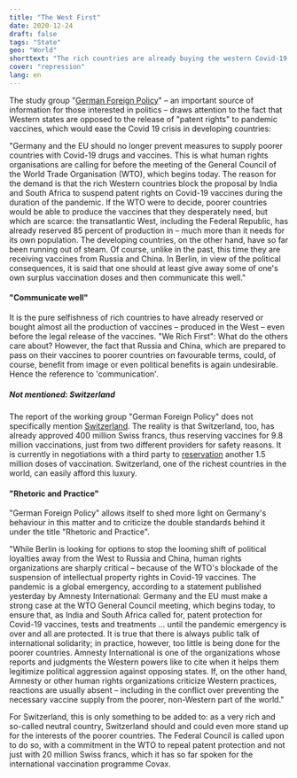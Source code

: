 ```yaml
---
title: "The West First"
date: 2020-12-24
draft: false
tags: "State"
geo: "World"
shorttext: "The rich countries are already buying the western Covid-19 vaccine production together - to the detriment of the poor countries."
cover: "repression"
lang: en
---
```


The study group "[German Foreign Policy](https://www.german-foreign-policy.com/news/detail/8472/ "Der Westen zuerst")" – an important source of information for those interested in politics – draws attention to the fact that Western states are opposed to the release of "patent rights" to pandemic vaccines, which would ease the Covid 19 crisis in developing countries:

"Germany and the EU should no longer prevent measures to supply poorer countries with Covid-19 drugs and vaccines. This is what human rights organisations are calling for before the meeting of the General Council of the World Trade Organisation (WTO), which begins today. The reason for the demand is that the rich Western countries block the proposal by India and South Africa to suspend patent rights on Covid-19 vaccines during the duration of the pandemic. If the WTO were to decide, poorer countries would be able to produce the vaccines that they desperately need, but which are scarce: the transatlantic West, including the Federal Republic, has already reserved 85 percent of production in – much more than it needs for its own population. The developing countries, on the other hand, have so far been running out of steam. Of course, unlike in the past, this time they are receiving vaccines from Russia and China. In Berlin, in view of the political consequences, it is said that one should at least give away some of one's own surplus vaccination doses and then communicate this well."

#### "Communicate well"

It is the pure selfishness of rich countries to have already reserved or bought almost all the production of vaccines – produced in the West – even before the legal release of the vaccines. "We Rich First": What do the others care about? However, the fact that Russia and China, which are prepared to pass on their vaccines to poorer countries on favourable terms, could, of course, benefit from image or even political benefits is again undesirable. Hence the reference to 'communication'.

##### Not mentioned: Switzerland

The report of the working group "German Foreign Policy" does not specifically mention [Switzerland](https://www.admin.ch/gov/de/start/dokumentation/medienmitteilungen.msg-id-81070.html "Coronavirus: Bundesrat erhöht den Kredit zur Beschaffung von Covid-19-Impfstoff"). The reality is that Switzerland, too, has already approved 400 million Swiss francs, thus reserving vaccines for 9.8 million vaccinations, just from two different providers for safety reasons. It is currently in negotiations with a third party to [reservation](https://www.nzz.ch/schweiz/impfstoff-von-pfizer-schweiz-reserviert-rund-3-millionen-dosen-ld.1586508 "Bund hat Pfizer-Impfdosen reserviert: Damit könnten in der Schweiz 1,5 Millionen Menschen geimpft werden – falls das Vakzin zugelassen wird") another 1.5 million doses of vaccination. Switzerland, one of the richest countries in the world, can easily afford this luxury.

#### "Rhetoric and Practice"

"German Foreign Policy" allows itself to shed more light on Germany's behaviour in this matter and to criticize the double standards behind it under the title "Rhetoric and Practice".

"While Berlin is looking for options to stop the looming shift of political loyalties away from the West to Russia and China, human rights organizations are sharply critical – because of the WTO's blockade of the suspension of intellectual property rights in Covid-19 vaccines. The pandemic is a global emergency, according to a statement published yesterday by Amnesty International: Germany and the EU must make a strong case at the WTO General Council meeting, which begins today, to ensure that, as India and South Africa called for, patent protection for Covid-19 vaccines, tests and treatments ... until the pandemic emergency is over and all are protected. It is true that there is always public talk of international solidarity; in practice, however, too little is being done for the poorer countries. Amnesty International is one of the organizations whose reports and judgments the Western powers like to cite when it helps them legitimize political aggression against opposing states. If, on the other hand, Amnesty or other human rights organizations criticize Western practices, reactions are usually absent – including in the conflict over preventing the necessary vaccine supply from the poorer, non-Western part of the world."

For Switzerland, this is only something to be added to: as a very rich and so-called neutral country, Switzerland should and could even more stand up for the interests of the poorer countries. The Federal Council is called upon to do so, with a commitment in the WTO to repeal patent protection and not just with 20 million Swiss francs, which it has so far spoken for the international vaccination programme Covax.
